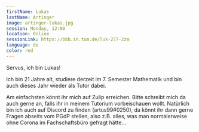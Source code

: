 ```yaml
---
firstName: Lukas
lastName: Artinger
image: artinger-lukas.jpg
session: Monday, 12:00
location: Online
sessionLink: https://bbb.in.tum.de/luk-277-2zm
language: de
color: red
---
```


Servus, ich bin Lukas!

Ich bin 21 Jahre alt, studiere derzeit im 7. Semester Mathematik und bin auch dieses Jahr wieder als Tutor dabei.

Am einfachsten könnt ihr mich auf Zulip erreichen.
Bitte schreibt mich da auch gerne an, falls ihr in meinem Tutorium vorbeischauen wollt.
Natürlich bin ich auch auf Discord zu finden (artus99#0250), da könnt ihr dann gerne Fragen abseits vom PGdP stellen,
also z.B. alles, was man normalerweise ohne Corona im Fachschaftsbüro gefragt hätte...
